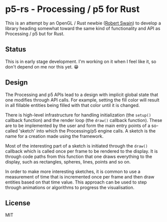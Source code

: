 # p5-rs - Processing / p5 for Rust

This is an attempt by an OpenGL / Rust newbie ([Robert Swain](https://github.com/superdump)) to develop a library heading somewhat toward the same kind of functionality and API as Processing / p5 but for Rust.

## Status

This is in early stage development. I'm working on it when I feel like it, so don't depend on me nor this yet. :grin:

## Design

The Processing and p5 APIs lead to a design with implicit global state that one modifies through API calls. For example, setting the fill color will result in all fillable entities being filled with that color until it is changed.

There is high-level infrastructure for handling initialization (the `setup()` callback function) and the render loop (the `draw()` callback function). These are to be implemented by the user and form the main entry points of a so-called 'sketch' into which the Processing/p5 engine calls. A sketch is the name for a creation made using the framework.

Most of the interesting part of a sketch is initiated through the `draw()` callback which is called once per frame to be rendered to the display. It is through code paths from this function that one draws everything to the display, such as rectangles, spheres, lines, points and so on.

In order to make more interesting sketches, it is common to use a measurement of time that is incremented once per frame and then draw entities based on that time value. This approach can be used to step through animations or algorithms to progress the visualisation.

## License

MIT
